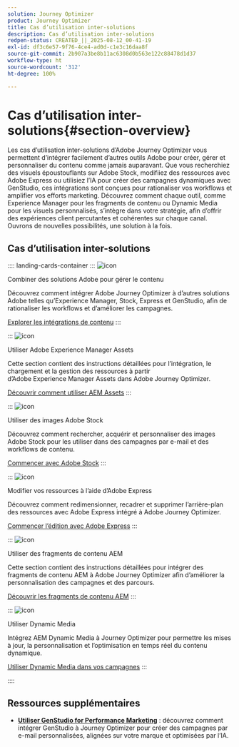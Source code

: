 ```yaml
---
solution: Journey Optimizer
product: Journey Optimizer
title: Cas d’utilisation inter-solutions
description: Cas d’utilisation inter-solutions
redpen-status: CREATED_||_2025-08-12_00-41-19
exl-id: df3c6e57-9f76-4ce4-ad0d-c1e3c16daa8f
source-git-commit: 2b907a3be8b11ac6308d0b563e122c88478d1d37
workflow-type: ht
source-wordcount: '312'
ht-degree: 100%

---
```


# Cas d’utilisation inter-solutions{#section-overview}

Les cas d’utilisation inter-solutions d’Adobe Journey Optimizer vous permettent d’intégrer facilement d’autres outils Adobe pour créer, gérer et personnaliser du contenu comme jamais auparavant. Que vous recherchiez des visuels époustouflants sur Adobe Stock, modifiiez des ressources avec Adobe Express ou utilisiez l’IA pour créer des campagnes dynamiques avec GenStudio, ces intégrations sont conçues pour rationaliser vos workflows et amplifier vos efforts marketing. Découvrez comment chaque outil, comme Experience Manager pour les fragments de contenu ou Dynamic Media pour les visuels personnalisés, s’intègre dans votre stratégie, afin d’offrir des expériences client percutantes et cohérentes sur chaque canal. Ouvrons de nouvelles possibilités, une solution à la fois.

## Cas d’utilisation inter-solutions

:::: landing-cards-container
:::
![icon](https://cdn.experienceleague.adobe.com/icons/puzzle-piece.svg?lang=fr)

Combiner des solutions Adobe pour gérer le contenu

Découvrez comment intégrer Adobe Journey Optimizer à d’autres solutions Adobe telles qu’Experience Manager, Stock, Express et GenStudio, afin de rationaliser les workflows et d’améliorer les campagnes.

[Explorer les intégrations de contenu](../using/integrations/content-integrations.md)
:::

:::
![icon](https://cdn.experienceleague.adobe.com/icons/screwdriver-wrench.svg?lang=fr)

Utiliser Adobe Experience Manager Assets

Cette section contient des instructions détaillées pour l’intégration, le chargement et la gestion des ressources à partir d’Adobe Experience Manager Assets dans Adobe Journey Optimizer.

[Découvrir comment utiliser AEM Assets](../using/integrations/assets.md)
:::

:::
![icon](https://cdn.experienceleague.adobe.com/icons/images.svg?lang=fr)

Utiliser des images Adobe Stock

Découvrez comment rechercher, acquérir et personnaliser des images Adobe Stock pour les utiliser dans des campagnes par e-mail et des workflows de contenu.

[Commencer avec Adobe Stock](../using/integrations/stock.md)
:::

:::
![icon](https://cdn.experienceleague.adobe.com/icons/pencil-ruler.svg?lang=fr)

Modifier vos ressources à l’aide d’Adobe Express

Découvrez comment redimensionner, recadrer et supprimer l’arrière-plan des ressources avec Adobe Express intégré à Adobe Journey Optimizer.

[Commencer l’édition avec Adobe Express](../using/integrations/express.md)
:::

:::
![icon](https://cdn.experienceleague.adobe.com/icons/code-branch.svg?lang=fr)

Utiliser des fragments de contenu AEM

Cette section contient des instructions détaillées pour intégrer des fragments de contenu AEM à Adobe Journey Optimizer afin d’améliorer la personnalisation des campagnes et des parcours.

[Découvrir les fragments de contenu AEM](../using/integrations/aem-fragments.md)
:::

:::
![icon](https://cdn.experienceleague.adobe.com/icons/bullseye.svg?lang=fr)

Utiliser Dynamic Media

Intégrez AEM Dynamic Media à Journey Optimizer pour permettre les mises à jour, la personnalisation et l’optimisation en temps réel du contenu dynamique.

[Utiliser Dynamic Media dans vos campagnes](../using/integrations/aem-dynamic.md)
:::

::::


## Ressources supplémentaires

- **[Utiliser GenStudio for Performance Marketing](../using/integrations/genstudio.md)** : découvrez comment intégrer GenStudio à Journey Optimizer pour créer des campagnes par e-mail personnalisées, alignées sur votre marque et optimisées par l’IA.
